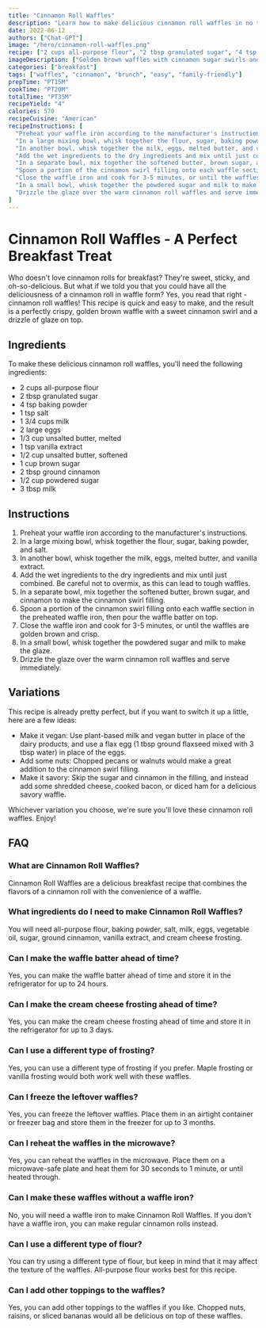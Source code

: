 ```yaml
---
title: "Cinnamon Roll Waffles"
description: "Learn how to make delicious cinnamon roll waffles in no time with this easy recipe! Perfect for breakfast or brunch, this recipe is sure to please the whole family."
date: 2022-06-12
authors: ["Chat-GPT"]
image: "/hero/cinnamon-roll-waffles.png"
recipe: ["2 cups all-purpose flour", "2 tbsp granulated sugar", "4 tsp baking powder", "1 tsp salt", "1 3/4 cups milk", "2 large eggs", "1/3 cup unsalted butter, melted", "1 tsp vanilla extract", "1/2 cup unsalted butter, softened", "1 cup brown sugar", "2 tbsp ground cinnamon", "1/2 cup powdered sugar", "3 tbsp milk"]
imageDescription: ["Golden brown waffles with cinnamon sugar swirls and a drizzle of glaze on top"]
categories: ["breakfast"]
tags: ["waffles", "cinnamon", "brunch", "easy", "family-friendly"]
prepTime: "PT15M"
cookTime: "PT20M"
totalTime: "PT35M"
recipeYield: "4"
calories: 570
recipeCuisine: "American"
recipeInstructions: [
  "Preheat your waffle iron according to the manufacturer's instructions.",
  "In a large mixing bowl, whisk together the flour, sugar, baking powder, and salt.",
  "In another bowl, whisk together the milk, eggs, melted butter, and vanilla extract.",
  "Add the wet ingredients to the dry ingredients and mix until just combined. Be careful not to overmix, as this can lead to tough waffles.",
  "In a separate bowl, mix together the softened butter, brown sugar, and cinnamon to make the cinnamon swirl filling.",
  "Spoon a portion of the cinnamon swirl filling onto each waffle section in the preheated waffle iron, then pour the waffle batter on top.",
  "Close the waffle iron and cook for 3-5 minutes, or until the waffles are golden brown and crisp.",
  "In a small bowl, whisk together the powdered sugar and milk to make the glaze.",
  "Drizzle the glaze over the warm cinnamon roll waffles and serve immediately."
]
---
```


# Cinnamon Roll Waffles - A Perfect Breakfast Treat

Who doesn't love cinnamon rolls for breakfast? They're sweet, sticky, and oh-so-delicious. But what if we told you that you could have all the deliciousness of a cinnamon roll in waffle form? Yes, you read that right - cinnamon roll waffles! This recipe is quick and easy to make, and the result is a perfectly crispy, golden brown waffle with a sweet cinnamon swirl and a drizzle of glaze on top. 

## Ingredients

To make these delicious cinnamon roll waffles, you'll need the following ingredients:
- 2 cups all-purpose flour
- 2 tbsp granulated sugar
- 4 tsp baking powder
- 1 tsp salt
- 1 3/4 cups milk
- 2 large eggs
- 1/3 cup unsalted butter, melted
- 1 tsp vanilla extract
- 1/2 cup unsalted butter, softened
- 1 cup brown sugar
- 2 tbsp ground cinnamon
- 1/2 cup powdered sugar
- 3 tbsp milk

## Instructions

1. Preheat your waffle iron according to the manufacturer's instructions.
2. In a large mixing bowl, whisk together the flour, sugar, baking powder, and salt.
3. In another bowl, whisk together the milk, eggs, melted butter, and vanilla extract.
4. Add the wet ingredients to the dry ingredients and mix until just combined. Be careful not to overmix, as this can lead to tough waffles.
5. In a separate bowl, mix together the softened butter, brown sugar, and cinnamon to make the cinnamon swirl filling.
6. Spoon a portion of the cinnamon swirl filling onto each waffle section in the preheated waffle iron, then pour the waffle batter on top.
7. Close the waffle iron and cook for 3-5 minutes, or until the waffles are golden brown and crisp.
8. In a small bowl, whisk together the powdered sugar and milk to make the glaze.
9. Drizzle the glaze over the warm cinnamon roll waffles and serve immediately.

## Variations

This recipe is already pretty perfect, but if you want to switch it up a little, here are a few ideas:

- Make it vegan: Use plant-based milk and vegan butter in place of the dairy products, and use a flax egg (1 tbsp ground flaxseed mixed with 3 tbsp water) in place of the eggs.
- Add some nuts: Chopped pecans or walnuts would make a great addition to the cinnamon swirl filling.
- Make it savory: Skip the sugar and cinnamon in the filling, and instead add some shredded cheese, cooked bacon, or diced ham for a delicious savory waffle.

Whichever variation you choose, we're sure you'll love these cinnamon roll waffles. Enjoy!

## FAQ

### What are Cinnamon Roll Waffles?

Cinnamon Roll Waffles are a delicious breakfast recipe that combines the flavors of a cinnamon roll with the convenience of a waffle.

### What ingredients do I need to make Cinnamon Roll Waffles?

You will need all-purpose flour, baking powder, salt, milk, eggs, vegetable oil, sugar, ground cinnamon, vanilla extract, and cream cheese frosting.

### Can I make the waffle batter ahead of time?

Yes, you can make the waffle batter ahead of time and store it in the refrigerator for up to 24 hours.

### Can I make the cream cheese frosting ahead of time?

Yes, you can make the cream cheese frosting ahead of time and store it in the refrigerator for up to 3 days.

### Can I use a different type of frosting?

Yes, you can use a different type of frosting if you prefer. Maple frosting or vanilla frosting would both work well with these waffles.

### Can I freeze the leftover waffles?

Yes, you can freeze the leftover waffles. Place them in an airtight container or freezer bag and store them in the freezer for up to 3 months.

### Can I reheat the waffles in the microwave?

Yes, you can reheat the waffles in the microwave. Place them on a microwave-safe plate and heat them for 30 seconds to 1 minute, or until heated through.

### Can I make these waffles without a waffle iron?

No, you will need a waffle iron to make Cinnamon Roll Waffles. If you don't have a waffle iron, you can make regular cinnamon rolls instead.

### Can I use a different type of flour?

You can try using a different type of flour, but keep in mind that it may affect the texture of the waffles. All-purpose flour works best for this recipe.

### Can I add other toppings to the waffles?

Yes, you can add other toppings to the waffles if you like. Chopped nuts, raisins, or sliced bananas would all be delicious on top of these waffles.